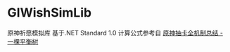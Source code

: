 # GIWishSimLib
原神祈愿模拟库
基于.NET Standard 1.0
计算公式参考自 [原神抽卡全机制总结 - 一棵平衡树](https://www.bilibili.com/read/cv10468091)